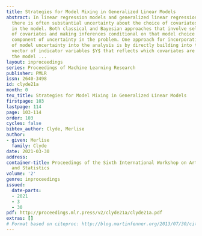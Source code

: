```yaml
---
title: Strategies for Model Mixing in Generalized Linear Models
abstract: In linear regression models and generalized linear regression models (GLMs),
  there is often substantial uncertainty about the choice of covariates to include
  in the model. Both classical and Bayesian approaches that involve selecting a subset
  of covariates and making inferences conditional on that model choice ignore a major
  component of uncertainty in the problem. One approach for incorporating this form
  of model uncertainty into the analysis is by directly building into the model a
  vector of indicator variables $Y$ that reflects which covariates are included in
  the model ...
layout: inproceedings
series: Proceedings of Machine Learning Research
publisher: PMLR
issn: 2640-3498
id: clyde21a
month: 0
tex_title: Strategies for Model Mixing in Generalized Linear Models
firstpage: 103
lastpage: 114
page: 103-114
order: 103
cycles: false
bibtex_author: Clyde, Merlise
author:
- given: Merlise
  family: Clyde
date: 2021-03-30
address:
container-title: Proceedings of the Sixth International Workshop on Artificial Intelligence
  and Statistics
volume: '2'
genre: inproceedings
issued:
  date-parts:
  - 2021
  - 3
  - 30
pdf: http://proceedings.mlr.press/v2/clyde21a/clyde21a.pdf
extras: []
# Format based on citeproc: http://blog.martinfenner.org/2013/07/30/citeproc-yaml-for-bibliographies/
---
```

